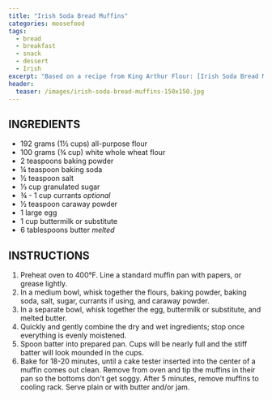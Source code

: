 ```yaml
---
title: "Irish Soda Bread Muffins"
categories: moosefood
tags: 
  - bread
  - breakfast
  - snack
  - dessert
  - Irish
excerpt: "Based on a recipe from King Arthur Flour: [Irish Soda Bread Muffins](https://www.kingarthurflour.com/recipes/irish-soda-bread-muffins-recipe). We don't like caraway seeds but we like the flavor, so I use a spice grinder to make a powder from the seeds (caraway powder can also be purchased online). I add just enough to accentuate the flavor of the whole wheat. As a buttermilk substitute, I prefer a mixture of half sour cream and half whole milk. These muffins also work well without the currants; or make some of each by leaving the currants out initially, mixing up the batter, scooping out a few muffins, then stirring in the currants and scooping out the rest of the muffins. Makes 12 muffins."
header:
  teaser: /images/irish-soda-bread-muffins-150x150.jpg
---
```


## INGREDIENTS
* 192 grams (1½ cups) all-purpose flour
* 100 grams (¾ cup) white whole wheat flour
* 2 teaspoons baking powder
* ¼ teaspoon baking soda
* ½ teaspoon salt
* ⅓ cup granulated sugar
* ¾ - 1 cup currants _optional_
* ½ teaspoon caraway powder
* 1 large egg
* 1 cup buttermilk or substitute
* 6 tablespoons butter _melted_


## INSTRUCTIONS
1. Preheat oven to 400°F. Line a standard muffin pan with papers, or grease lightly.
2. In a medium bowl, whisk together the flours, baking powder, baking soda, salt, sugar, currants if using, and caraway powder.
3. In a separate bowl, whisk together the egg, buttermilk or substitute, and melted butter.
4. Quickly and gently combine the dry and wet ingredients; stop once everything is evenly moistened.
5. Spoon batter into prepared pan. Cups will be nearly full and the stiff batter will look mounded in the cups.
6. Bake for 18-20 minutes, until a cake tester inserted into the center of a muffin comes out clean. Remove from oven and tip the muffins in their pan so the bottoms don't get soggy. After 5 minutes, remove muffins to cooling rack. Serve plain or with butter and/or jam.